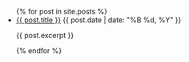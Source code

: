 <ul>
  {% for post in site.posts %}
    <li>
      <a href="{{ post.url }}">{{ post.title }}</a>
      <span>{{ post.date | date: "%B %d, %Y" }}</span>
      <p>{{ post.excerpt }}</p>
    </li>
  {% endfor %}
</ul>
